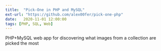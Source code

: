 ```yaml
---
title:  "Pick-One in PHP and MySQL"
ext-url: "https://github.com/alex00fer/pick-one-php"
date:   2020-11-01 12:00:00
tags: [PHP, SQL, Web]
---
```

PHP+MySQL web app for discovering what images from a collection are picked the most